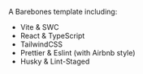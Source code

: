 A Barebones template including:

-   Vite & SWC
-   React & TypeScript
-   TailwindCSS
-   Prettier & Eslint (with Airbnb style)
-   Husky & Lint-Staged
